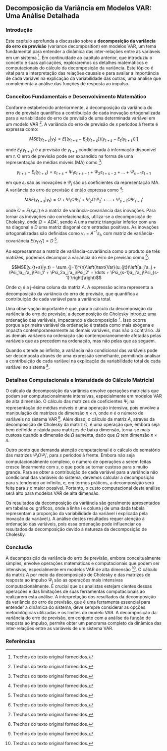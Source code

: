 ## Decomposição da Variância em Modelos VAR: Uma Análise Detalhada

### Introdução
Este capítulo aprofunda a discussão sobre a **decomposição da variância do erro de previsão** (variance decomposition) em modelos VAR, um tema fundamental para entender a dinâmica das inter-relações entre as variáveis em um sistema [^1]. Em continuidade ao capítulo anterior, que introduziu o conceito e suas aplicações, exploraremos os detalhes matemáticos e computacionais do cálculo da decomposição da variância. Este tópico é vital para a interpretação das relações causais e para avaliar a importância de cada variável na explicação da variabilidade das outras, uma análise que complementa a análise das funções de resposta ao impulso.

### Conceitos Fundamentais e Desenvolvimento Matemático
Conforme estabelecido anteriormente, a decomposição da variância do erro de previsão quantifica a contribuição de cada inovação ortogonalizada para a variabilidade do erro de previsão de uma determinada variável em um modelo VAR [^1]. A variância do erro de previsão de *s* períodos à frente é expressa como:

$$MSE(y_{t+s}|y_t) = E[(y_{t+s} - E_t(y_{t+s}))(y_{t+s} - E_t(y_{t+s}))']$$

onde $E_t(y_{t+s})$ é a previsão de $y_{t+s}$ condicionada à informação disponível em *t*. O erro de previsão pode ser expandido na forma de uma representação de médias móveis (MA) como [^1]:

$$y_{t+s} - E_t(y_{t+s}) = \varepsilon_{t+s} + \Psi_1\varepsilon_{t+s-1} + \Psi_2\varepsilon_{t+s-2} + \dots + \Psi_{s-1}\varepsilon_{t+1}$$

em que $\varepsilon_t$ são as inovações e $\Psi_j$ são os coeficientes da representação MA. A variância do erro de previsão é então expressa como [^1]:

$$MSE(y_{t+s}|y_t) = \Omega + \Psi_1\Omega\Psi_1' + \Psi_2\Omega\Psi_2' + \dots + \Psi_{s-1}\Omega\Psi_{s-1}'$$

onde $\Omega = E(\varepsilon_t\varepsilon_t')$ é a matriz de variância-covariância das inovações. Para tornar as inovações não correlacionadas, utiliza-se a decomposição de Cholesky, onde $\Omega = ADA'$, sendo $A$ uma matriz triangular inferior com uns na diagonal e $D$ uma matriz diagonal com entradas positivas. As inovações ortogonalizadas são definidas como $v_t = A^{-1}\varepsilon_t$, com matriz de variância-covariância $E(v_t v_t') = D$ [^1].

Ao expressarmos a matriz de variância-covariância como o produto de três matrizes, podemos decompor a variância do erro de previsão como [^1]:

$$MSE(y_{t+s}|y_t) = \sum_{j=1}^{n}\left(\text{Var}(u_{jt})\left[a_j'a_j + \Psi_1a_j'a_j\Psi_1' + \Psi_2a_j'a_j\Psi_2' + \dots + \Psi_{s-1}a_j'a_j\Psi_{s-1}'\right]\right)$$

Onde $a_j$ é a j-ésima coluna da matriz $A$. A expressão acima representa a decomposição da variância do erro de previsão, que quantifica a contribuição de cada variável para a variância total.

Uma observação importante é que, para o cálculo da decomposição da variância do erro de previsão, a decomposição de Cholesky introduz uma ordenação das variáveis, impactando a decomposição [^1]. Isso ocorre porque a primeira variável da ordenação é tratada como mais exógena e impacta contemporaneamente as demais variáveis, mas não o contrário. Já as demais variáveis na ordenação são contemporaneamente afetadas pelas variáveis que as precedem na ordenação, mas não pelas que as seguem.

Quando s tende ao infinito, a variância não condicional das variáveis pode ser decomposta através de uma expressão semelhante, permitindo analisar a contribuição de cada variável na explicação da variabilidade total de cada variável no sistema [^1].

### Detalhes Computacionais e Intensidade do Cálculo Matricial
O cálculo da decomposição da variância envolve operações matriciais que podem ser computacionalmente intensivas, especialmente em modelos VAR de alta dimensão. O cálculo das matrizes de coeficientes $\Psi_i$ na representação de médias móveis é uma operação intensiva, pois envolve a manipulação de matrizes de dimensão $n \times n$, onde *n* é o número de variáveis no sistema VAR [^1]. Além disso, o cálculo da matriz $A$, através da decomposição de Cholesky da matriz $\Omega$, é uma operação que, embora seja bem definida e rápida para matrizes de baixa dimensão, torna-se mais custosa quando a dimensão de $\Omega$ aumenta, dado que $\Omega$ tem dimensão $n \times n$.

Outro ponto que demanda atenção computacional é o cálculo do somatório das matrizes $\Psi_i \Omega \Psi_i'$, para *s* períodos à frente. Embora não seja computacionalmente complexo, o número de operações a serem feitas cresce linearmente com *s*, o que pode se tornar custoso para *s* muito grande. Para se obter a contribuição de cada variável para a variância não condicional das variáveis do sistema, devemos calcular a decomposição para *s* tendendo ao infinito, e, em termos práticos, a decomposição será feita para *s* o maior possível. Portanto, o custo computacional desta análise será alto para modelos VAR de alta dimensão.

Os resultados da decomposição da variância são geralmente apresentados em tabelas ou gráficos, onde a linha *i* e coluna *j* de uma dada tabela representam a proporção da variabilidade da variável *i* explicada pela inovação da variável *j*. A análise destes resultados requer atenção à ordenação das variáveis, pois essa ordenação pode influenciar os resultados da decomposição devido à natureza da decomposição de Cholesky.

### Conclusão
A decomposição da variância do erro de previsão, embora conceitualmente simples, envolve operações matemáticas e computacionais que podem ser intensivas, especialmente em modelos VAR de alta dimensão [^1]. O cálculo da matriz $A$ por meio da decomposição de Cholesky e das matrizes de resposta ao impulso $\Psi_i$ são as operações mais intensivas computacionalmente. É crucial que os analistas estejam cientes dessas operações e das limitações de suas ferramentas computacionais ao realizarem esta análise. A interpretação dos resultados da decomposição da variância do erro de previsão, que é uma ferramenta essencial para entender a dinâmica do sistema, deve sempre considerar as opções metodológicas utilizadas e os limites do modelo VAR. A decomposição da variância do erro de previsão, em conjunto com a análise da função de resposta ao impulso, permite obter um panorama completo da dinâmica das inter-relações entre as variáveis de um sistema VAR.

### Referências
[^1]: Trechos do texto original fornecidos.
<!-- END -->
